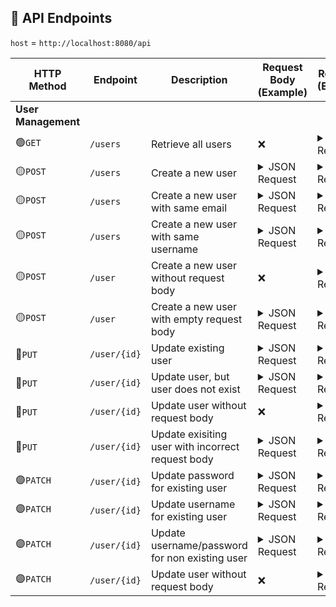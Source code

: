 ## 📌 API Endpoints
`host` =  `http://localhost:8080/api`

| HTTP Method | Endpoint                | Description                                  | Request Body (Example) | Response (Example) | Status |
|------------|--------------------------|----------------------------------------------|------------------------|--------------------|--------|
| **User Management** |
| 🟢`GET`      | `/users` | Retrieve all users | ❌ |  <details><summary>JSON Response</summary><pre lang="json">{&#13;  "success": true,&#13;  "message": "Users retrieved successfully",&#13;  "data": [&#13;    {&#13;      "userId": 8,&#13;      "name": "Shashwat Tripathy",&#13;      "username": "dysconnect",&#13;      "userEmail": "admin@wertyu.com",&#13;      "passwordHash": "0987654321",&#13;      "profilePic": null,&#13;      "bio": null,&#13;      "createdAt": "2025-02-26T17:20:24",&#13;      "updatedAt": "2025-03-04T10:54:58",&#13;      "lastLogin": null,&#13;      "activityStatus": null,&#13;      "roleId": null,&#13;      "levelId": null&#13;    },&#13;    {&#13;      "userId": 9,&#13;      "name": "Ankit Choudhury",&#13;      "username": "MiTSakE247",&#13;      "userEmail": "ankulu.anku666@gmail.com",&#13;      "passwordHash": "2356789",&#13;      "profilePic": null,&#13;      "bio": null,&#13;      "createdAt": "2025-02-26T17:59:46",&#13;      "updatedAt": null,&#13;      "lastLogin": null,&#13;      "activityStatus": null,&#13;      "roleId": null,&#13;      "levelId": null&#13;    }&#13;  ]&#13;}</pre></details> | 200 |
| 🟡`POST`     | `/users` | Create a new user  | <details><summary>JSON Request</summary><pre lang="json">{&#13;  "name": "Alan Walker",&#13;  "username": "walker",&#13;  "userEmail": "alan.walker@achievos.com",&#13;  "passwordHash": "walkers"&#13;}</pre></details> | <details><summary>JSON Response</summary><pre lang="json">{&#13;  "success": true,&#13;  "message": "User created successfully",&#13;  "data": {&#13;    "name": "Alan Walker",&#13;    "username": null,&#13;    "userEmail": "alan.walker@achievos.com",&#13;    "passwordHash": null,&#13;    "newPasswordHash": null,&#13;    "profilePic": null,&#13;    "bio": null&#13;  }&#13;}</pre></details> | 201 |
| 🟡`POST`     | `/users` | Create a new user with same email | <details><summary>JSON Request</summary><pre lang="json">{&#13;  "name": "Alan Turing",&#13;  "username": "turing",&#13;  "userEmail": "alan.walker@achievos.com",&#13;  "passwordHash": "turing"&#13;}</pre></details> | <details><summary>JSON Response</summary><pre lang="json">{&#13;  "success": false,&#13;  "message": "An error occurred",&#13;  "data": {&#13;    "type": "about:blank",&#13;    "title": "Conflict",&#13;    "status": 409,&#13;    "detail": "Account with this username or email already exists.",&#13;    "description": "Duplicate resource exists."&#13;  }&#13;}</pre></details> | 409 |
| 🟡`POST`     | `/users` | Create a new user with same username | <details><summary>JSON Request</summary></details> | <details><summary>JSON Response</summary><pre lang="json">{&#13;  "success": false,&#13;  "message": "An error occurred",&#13;  "data": {&#13;    "type": "about:blank",&#13;    "title": "Conflict",&#13;    "status": 409,&#13;    "detail": "Account with this username or email already exists.",&#13;    "description": "Duplicate resource exists."&#13;  }&#13;}</pre></details> | 409 |
| 🟡`POST`     | `/user`  | Create a new user without request body | ❌ | <details><summary>JSON Response</summary><pre lang="json">{&#13;  "success": false,&#13;  "message": "Invalid request",&#13;  "data": {&#13;    "type": "about:blank",&#13;    "title": "Bad Request",&#13;    "status": 400,&#13;    "detail": "Required request body is missing.",&#13;    "description": "Please provide a valid request body."&#13;  }&#13;}</pre></details> | 400 |
| 🟡`POST`     | `/user`  | Create a new user with empty request body | <details><summary>JSON Request</summary>{}</details> | <details><summary>JSON Response</summary><pre lang="json">{&#13;  "success": false,&#13;  "message": "Invalid request",&#13;  "data": {&#13;    "type": "about:blank",&#13;    "title": "Bad Request",&#13;    "status": 400,&#13;    "detail": "Required request body is missing.",&#13;    "description": "Please provide a valid request body."&#13;  }&#13;}</pre></details> | 400 |
| 🔵`PUT`      | `/user/{id}`  | Update existing user | <details><summary>JSON Request</summary>(username, email, password mandatory, can be the default values)<pre lang="json">{&#13;  "name": "Ankit Choudhury",&#13;  "username": "MiTSakE247",&#13;  "userEmail": "ankulu.anku666@gmail.com",&#13;  "passwordHash": "1234567890",&#13;  "bio": "TESTING"&#13;}</pre></details> | <details><summary>JSON Response</summary><pre lang="json">{&#13;  "success": true,&#13;  "message": "User updated successfully",&#13;  "data": {&#13;    "name": "Ankit Choudhury",&#13;    "username": "MiTSakE247",&#13;    "userEmail": "ankulu.anku666@gmail.com",&#13;    "passwordHash": null,&#13;    "newPasswordHash": null,&#13;    "profilePic": null,&#13;    "bio": "TESTING"&#13;  }&#13;}</pre></details> | 200 |
| 🔵`PUT`      | `/user/{id}`  | Update user, but user does not exist | <details><summary>JSON Request</summary>(username, email, password mandatory, can be the default values)<pre lang="json">{&#13;  "name": "test",&#13;  "username": "test",&#13;  "userEmail": "test@tester.com",&#13;  "passwordHash": "11111111111",&#13;  "profilePic": null,&#13;  "bio": null&#13;}</pre></details> | <details><summary>JSON Response</summary><pre lang="json">{&#13;  "success": false,&#13;  "message": "An error occurred",&#13;  "data": {&#13;    "type": "about:blank",&#13;    "title": "Not Found",&#13;    "status": 404,&#13;    "detail": "User not found with ID: 100",&#13;    "description": "Requested entity not found."&#13;  }&#13;}</pre></details> | 404 |
| 🔵`PUT`      | `/user/{id}`  | Update user without request body | ❌ | <details><summary>JSON Response</summary><pre lang="json">{&#13;  "success": false,&#13;  "message": "Invalid request",&#13;  "data": {&#13;    "type": "about:blank",&#13;    "title": "Bad Request",&#13;    "status": 400,&#13;    "detail": "Required request body is missing.",&#13;    "description": "Please provide a valid request body."&#13;  }&#13;}</pre></details> | 400 |
| 🔵`PUT`      | `/user/{id}`  | Update exisiting user with incorrect request body | <details><summary>JSON Request</summary>`{"any":"json"}`</details> | <details><summary>JSON Response</summary><pre lang="json">{&#13;  "success": false,&#13;  "message": "An error occurred",&#13;  "data": {&#13;    "type": "about:blank",&#13;    "title": "Bad Request",&#13;    "status": 400,&#13;    "detail": "Required fields are missing or empty.",&#13;    "description": "Invalid request."&#13;  }&#13;}</pre></details> | 400 |
| 🟣`PATCH`    | `/user/{id}`  | Update password for existing user | <details><summary>JSON Request</summary><pre lang="json">{&#13;  "username": "MiTSakE247",&#13;  "userEmail": "ankulu.anku666@gmail.com",&#13;  "passwordHash": "2356789",&#13;  "newPasswordHash": "1234567890"&#13;}</pre></details> | <details><summary>JSON Response</summary><pre lang="json">{&#13;  "success": true,&#13;  "message": "Password updated successfully",&#13;  "data": {&#13;    "name": "Ankit Choudhury",&#13;    "username": "MiTSakE247",&#13;    "userEmail": "ankulu.anku666@gmail.com",&#13;    "passwordHash": null,&#13;    "newPasswordHash": null,&#13;    "profilePic": null,&#13;    "bio": "TESTING"&#13;  }&#13;}</pre></details> | 200 |
| 🟣`PATCH`    | `/user/{id}`  | Update username for existing user | <details><summary>JSON Request</summary><pre lang="json">{&#13;  "username": "savage_floppy",&#13;  "userEmail": "ankulu.anku666@gmail.com",&#13;  "passwordHash": "1234567890",&#13;}</pre></details> | <details><summary>JSON Response</summary><pre lang="json">{&#13;  "success": true,&#13;  "message": "Password updated successfully",&#13;  "data": {&#13;    "name": "Ankit Choudhury",&#13;    "username": "savage_floppy",&#13;    "userEmail": "ankulu.anku666@gmail.com",&#13;    "passwordHash": null,&#13;    "newPasswordHash": null,&#13;    "profilePic": null,&#13;    "bio": "TESTING"&#13;  }&#13;}</pre></details> | 200 |
| 🟣`PATCH`    | `/user/{id}`  | Update username/password for non existing user | <details><summary>JSON Request</summary><pre lang="json">{&#13;  "username": "MiTSakE247",&#13;  "userEmail": "ankulu.anku666@gmail.com",&#13;  "passwordHash": "2356789",&#13;  "newPasswordHash": "1234567890"&#13;}</pre></details> | <details><summary>JSON Response</summary><pre lang="json">{&#13;  "success": false,&#13;  "message": "An error occurred",&#13;  "data": {&#13;    "type": "about:blank",&#13;    "title": "Not Found",&#13;    "status": 404,&#13;    "detail": "User not found with ID: 100",&#13;    "description": "Requested entity not found."&#13;  }&#13;}</pre></details> | 404 |
| 🟣`PATCH`    | `/user/{id}`  | Update user without request body | ❌ | <details><summary>JSON Response</summary><pre lang="json">{&#13;  "success": false,&#13;  "message": "Invalid request",&#13;  "data": {&#13;    "type": "about:blank",&#13;    "title": "Bad Request",&#13;    "status": 400,&#13;    "detail": "Required request body is missing.",&#13;    "description": "Please provide a valid request body."&#13;  }&#13;}</pre></details> | 400 |
